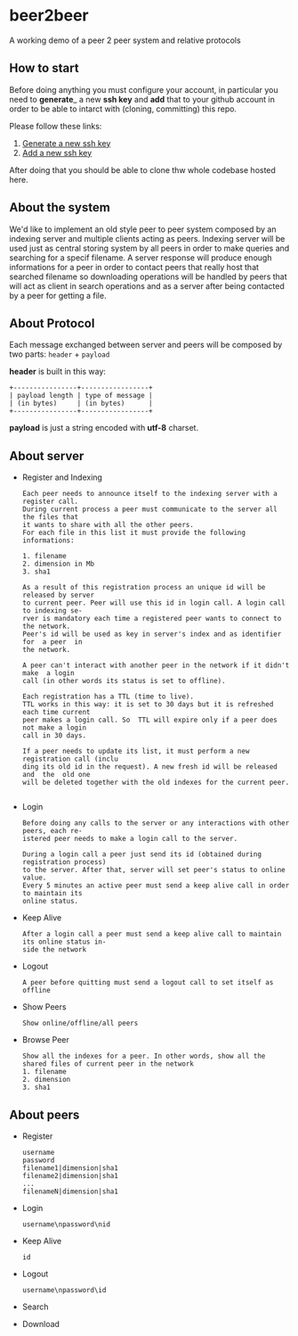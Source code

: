 # beer2beer
A working demo of a peer 2 peer system and relative protocols

## How to start

Before doing anything you must configure your account, in particular you need to **generate**_ a new **ssh key** and **add** that to your github account in order to be able to intarct with (cloning, committing) this repo.

Please follow these links:
1. [Generate a new ssh key](https://docs.github.com/en/authentication/connecting-to-github-with-ssh/generating-a-new-ssh-key-and-adding-it-to-the-ssh-agent)
2. [Add a new ssh key](https://docs.github.com/en/authentication/connecting-to-github-with-ssh/adding-a-new-ssh-key-to-your-github-account)

After doing that you should be able to clone thw whole codebase hosted here.

## About the system

We'd like to implement an old style peer to peer system composed by an indexing server and multiple clients acting as peers.
Indexing server will be used just as central storing system by all peers in order to make queries and searching for a specif filename. A server response will produce enough informations for a peer in order to contact peers that really host that searched filename so downloading operations will be handled by peers that will act as client in search operations and as a server after being contacted by a peer for getting a file.

## About Protocol

Each message exchanged between server and peers will be composed by two parts: `header` + `payload`

**header** is built in this way:

```
+----------------+-----------------+
| payload length | type of message |
| (in bytes)     | (in bytes)      |
+----------------+-----------------+
```

**payload** is just a string encoded with **utf-8** charset.

## About server

* Register and Indexing
  ```
  Each peer needs to announce itself to the indexing server with a register call.
  During current process a peer must communicate to the server all the files that 
  it wants to share with all the other peers.
  For each file in this list it must provide the following informations:
  
  1. filename
  2. dimension in Mb
  3. sha1
  
  As a result of this registration process an unique id will be released by server
  to current peer. Peer will use this id in login call. A login call to indexing se-
  rver is mandatory each time a registered peer wants to connect to the network.
  Peer's id will be used as key in server's index and as identifier for  a peer  in 
  the network.
  
  A peer can't interact with another peer in the network if it didn't make  a login 
  call (in other words its status is set to offline).
  
  Each registration has a TTL (time to live).
  TTL works in this way: it is set to 30 days but it is refreshed each time current
  peer makes a login call. So  TTL will expire only if a peer does not make a login
  call in 30 days.
  
  If a peer needs to update its list, it must perform a new registration call (inclu
  ding its old id in the request). A new fresh id will be released and  the  old one 
  will be deleted together with the old indexes for the current peer.
  ```
  
  ```
  
  ```

* Login
  ```
  Before doing any calls to the server or any interactions with other peers, each re-
  istered peer needs to make a login call to the server.
 
  During a login call a peer just send its id (obtained during registration process) 
  to the server. After that, server will set peer's status to online value.
  Every 5 minutes an active peer must send a keep alive call in order to maintain its
  online status.
  ```

* Keep Alive
  ```
  After a login call a peer must send a keep alive call to maintain its online status in-
  side the network
  ```

* Logout
  ```
  A peer before quitting must send a logout call to set itself as offline
  ```

* Show Peers
  ```
  Show online/offline/all peers
  ```
  
* Browse Peer
  ```
  Show all the indexes for a peer. In other words, show all the shared files of current peer in the network
  1. filename
  2. dimension
  3. sha1
  ```
  
## About peers

* Register
  ```
  username
  password
  filename1|dimension|sha1
  filename2|dimension|sha1
  ...
  filenameN|dimension|sha1
  ```

* Login
  ```
  username\npassword\nid
  ```

* Keep Alive
  ```
  id
  ```

* Logout
  ```
  username\npassword\id
  ```

* Search

* Download




